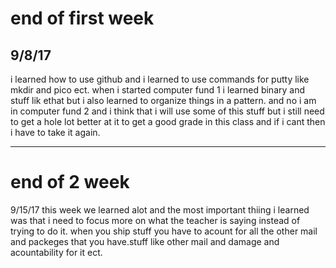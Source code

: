 # end of first week
## 9/8/17
i learned how to use github and i learned to use commands for putty like mkdir and pico ect. when i started computer fund 1 i learned binary and stuff lik ethat but i also learned 
to organize things in a pattern. and no i am in computer fund 2 and i think that i will use some of this stuff but i still need to get a hole lot better at it to get a good grade in 
this class and if i cant then i have to take it again.


---

# end of 2 week
9/15/17
this week we learned alot and the most important thiing i learned was that i need to focus more on what the teacher is saying instead of trying to do it. when you ship stuff you have to 
acount for all the other mail and packeges that you have.stuff like other mail and damage and acountability for it ect.
